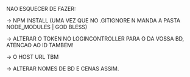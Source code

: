 
NAO ESQUECER DE FAZER:

-> NPM INSTALL (UMA VEZ QUE NO .GITIGNORE N MANDA A PASTA NODE_MODULES | GOD BLESS)

-> ALTERAR O TOKEN NO LOGINCONTROLLER PARA O DA VOSSA BD, ATENCAO AO ID TAMBEM!

-> O HOST URL TBM

-> ALTERAR NOMES DE BD E CENAS ASSIM.


